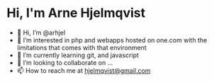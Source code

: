 # Hi, I'm Arne Hjelmqvist

- 👋 Hi, I’m @arhjel
- 👀 I’m interested in php and webapps hosted on one.com with the limitations that comes with that environment
- 🌱 I’m currently learning git, and javascript
- 💞️ I’m looking to collaborate on ...
- 📫 How to reach me at hjelmqvist@gmail.com

<!---
arhjel/arhjel is a ✨ special ✨ repository because its `README.md` (this file) appears on your GitHub profile.
You can click the Preview link to take a look at your changes.
--->
